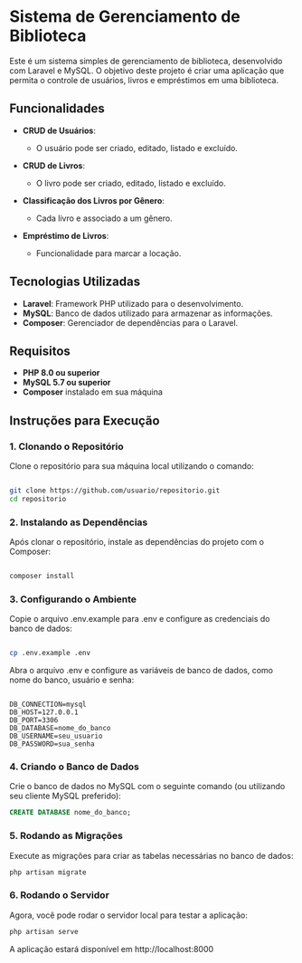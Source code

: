 # Sistema de Gerenciamento de Biblioteca

Este é um sistema simples de gerenciamento de biblioteca, desenvolvido com Laravel e MySQL. O objetivo deste projeto é criar uma aplicação que permita o controle de usuários, livros e empréstimos em uma biblioteca.

## Funcionalidades

- **CRUD de Usuários**:
  - O usuário pode ser criado, editado, listado e excluído.

- **CRUD de Livros**:
  - O livro pode ser criado, editado, listado e excluído.
  
- **Classificação dos Livros por Gênero**:
  - Cada livro e associado a um gênero.

- **Empréstimo de Livros**:
  - Funcionalidade para marcar a locação.

## Tecnologias Utilizadas

- **Laravel**: Framework PHP utilizado para o desenvolvimento.
- **MySQL**: Banco de dados utilizado para armazenar as informações.
- **Composer**: Gerenciador de dependências para o Laravel.

## Requisitos

- **PHP 8.0 ou superior**
- **MySQL 5.7 ou superior**
- **Composer** instalado em sua máquina

## Instruções para Execução

### 1. Clonando o Repositório

Clone o repositório para sua máquina local utilizando o comando:

```bash

git clone https://github.com/usuario/repositorio.git
cd repositorio

```

### 2. Instalando as Dependências

Após clonar o repositório, instale as dependências do projeto com o Composer:

```bash

composer install

```


### 3. Configurando o Ambiente

Copie o arquivo .env.example para .env e configure as credenciais do banco de dados:

```bash

cp .env.example .env

```

Abra o arquivo .env e configure as variáveis de banco de dados, como nome do banco, usuário e senha:

```env

DB_CONNECTION=mysql
DB_HOST=127.0.0.1
DB_PORT=3306
DB_DATABASE=nome_do_banco
DB_USERNAME=seu_usuario
DB_PASSWORD=sua_senha

```

### 4. Criando o Banco de Dados

Crie o banco de dados no MySQL com o seguinte comando (ou utilizando seu cliente MySQL preferido):

```sql
CREATE DATABASE nome_do_banco;

```

### 5. Rodando as Migrações

Execute as migrações para criar as tabelas necessárias no banco de dados:

```bash
php artisan migrate

```

### 6. Rodando o Servidor

Agora, você pode rodar o servidor local para testar a aplicação:

```bash
php artisan serve

```

A aplicação estará disponível em http://localhost:8000